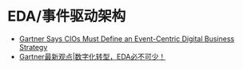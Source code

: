 # EDA/事件驱动架构



- [Gartner Says CIOs Must Define an Event-Centric Digital Business Strategy](https://www.gartner.com/en/newsroom/press-releases/2017-07-10-gartner-says-cios-must-define-an-event-centric-digital-business-strategy)
- [Gartner最新观点|数字化转型，EDA必不可少！](http://harmonycloud.cn/gartner/)

